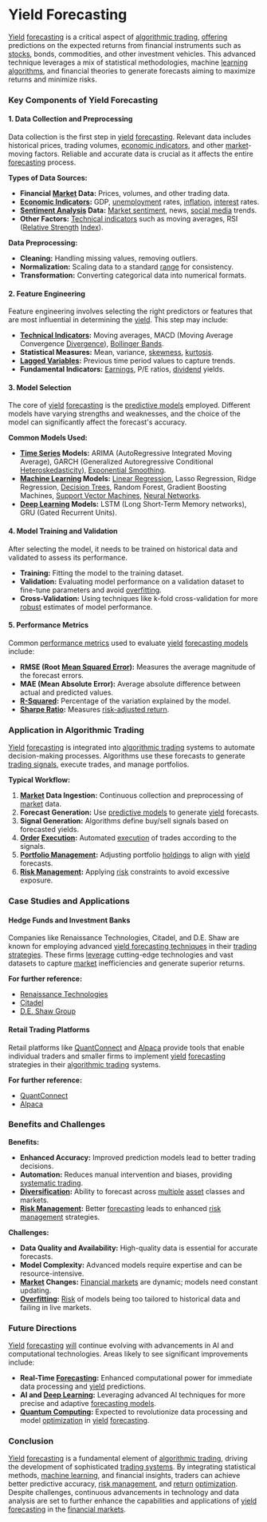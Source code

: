 # Yield Forecasting

[Yield](../y/yield.md) [forecasting](../f/forecasting.md) is a critical aspect of [algorithmic trading](../a/algorithmic_trading.md), [offering](../o/offering.md) predictions on the expected returns from financial instruments such as [stocks](../s/stock.md), bonds, commodities, and other investment vehicles. This advanced technique leverages a mix of statistical methodologies, machine [learning algorithms](../l/learning_algorithms_in_trading.md), and financial theories to generate forecasts aiming to maximize returns and minimize risks.

### Key Components of Yield Forecasting

#### 1. **Data Collection and Preprocessing**
Data collection is the first step in [yield](../y/yield.md) [forecasting](../f/forecasting.md). Relevant data includes historical prices, trading volumes, [economic indicators](../e/economic_indicators.md), and other [market](../m/market.md)-moving factors. Reliable and accurate data is crucial as it affects the entire [forecasting](../f/forecasting.md) process.

**Types of Data Sources:**
- **Financial [Market](../m/market.md) Data:** Prices, volumes, and other trading data.
- **[Economic Indicators](../e/economic_indicators.md):** GDP, [unemployment](../u/unemployment.md) rates, [inflation](../i/inflation.md), [interest](../i/interest.md) rates.
- **[Sentiment Analysis](../s/sentiment_analysis.md) Data:** [Market sentiment](../m/market_sentiment.md), news, [social media](../s/social_media.md) trends.
- **Other Factors:** [Technical indicators](../t/technical_indicators.md) such as moving averages, RSI ([Relative Strength](../r/relative_strength.md) [Index](../i/index_instrument.md)).

**Data Preprocessing:**
- **Cleaning:** Handling missing values, removing outliers.
- **Normalization:** Scaling data to a standard [range](../r/range.md) for consistency.
- **Transformation:** Converting categorical data into numerical formats.

#### 2. **Feature Engineering**
Feature engineering involves selecting the right predictors or features that are most influential in determining the [yield](../y/yield.md). This step may include:
- **[Technical Indicators](../t/technical_indicators.md):** Moving averages, MACD (Moving Average Convergence [Divergence](../d/divergence.md)), [Bollinger Bands](../b/bollinger_bands.md).
- **Statistical Measures:** Mean, variance, [skewness](../s/skewness.md), [kurtosis](../k/kurtosis.md).
- **[Lagged Variables](../l/lagged_variables_in_trading.md):** Previous time period values to capture trends.
- **Fundamental Indicators:** [Earnings](../e/earnings.md), P/E ratios, [dividend](../d/dividend.md) yields.

#### 3. **Model Selection**
The core of [yield](../y/yield.md) [forecasting](../f/forecasting.md) is the [predictive models](../p/predictive_models_in_trading.md) employed. Different models have varying strengths and weaknesses, and the choice of the model can significantly affect the forecast's accuracy.

**Common Models Used:**
- **[Time Series](../t/time_series.md) Models:** ARIMA (AutoRegressive Integrated Moving Average), GARCH (Generalized Autoregressive Conditional [Heteroskedasticity](../h/heteroskedasticity.md)), [Exponential Smoothing](../e/exponential_smoothing.md).
- **[Machine Learning](../m/machine_learning.md) Models:** [Linear Regression](../l/linear_regression.md), Lasso Regression, Ridge Regression, [Decision Trees](../d/decision_trees.md), Random Forest, Gradient Boosting Machines, [Support Vector Machines](../s/support_vector_machines_in_trading.md), [Neural Networks](../n/neural_networks_in_trading.md).
- **[Deep Learning](../d/deep_learning.md) Models:** LSTM (Long Short-Term Memory networks), GRU (Gated Recurrent Units).

#### 4. **Model Training and Validation**
After selecting the model, it needs to be trained on historical data and validated to assess its performance.

- **Training:** Fitting the model to the training dataset.
- **Validation:** Evaluating model performance on a validation dataset to fine-tune parameters and avoid [overfitting](../o/overfitting.md).
- **Cross-Validation:** Using techniques like k-fold cross-validation for more [robust](../r/robust.md) estimates of model performance.

#### 5. **Performance Metrics**
Common [performance metrics](../p/performance_metrics.md) used to evaluate [yield](../y/yield.md) [forecasting models](../f/forecasting_models.md) include:
- **RMSE (Root [Mean Squared Error](../m/mean_squared_error.md)):** Measures the average magnitude of the forecast errors.
- **MAE (Mean Absolute Error):** Average absolute difference between actual and predicted values.
- **[R-Squared](../r/r-squared_in_trading.md):** Percentage of the variation explained by the model.
- **[Sharpe Ratio](../s/sharpe_ratio.md):** Measures [risk-adjusted return](../r/risk-adjusted_return.md).

### Application in Algorithmic Trading

[Yield](../y/yield.md) [forecasting](../f/forecasting.md) is integrated into [algorithmic trading](../a/algorithmic_trading.md) systems to automate decision-making processes. Algorithms use these forecasts to generate [trading signals](../t/trading_signals.md), execute trades, and manage portfolios.

**Typical Workflow:**
1. **[Market](../m/market.md) Data Ingestion:** Continuous collection and preprocessing of [market](../m/market.md) data.
2. **Forecast Generation:** Use [predictive models](../p/predictive_models_in_trading.md) to generate [yield](../y/yield.md) forecasts.
3. **Signal Generation:** Algorithms define buy/sell signals based on forecasted yields.
4. **[Order](../o/order.md) [Execution](../e/execution.md):** Automated [execution](../e/execution.md) of trades according to the signals.
5. **[Portfolio Management](../p/portfolio_management.md):** Adjusting portfolio [holdings](../h/holdings.md) to align with [yield](../y/yield.md) forecasts.
6. **[Risk Management](../r/risk_management.md):** Applying [risk](../r/risk.md) constraints to avoid excessive exposure.

### Case Studies and Applications

#### **Hedge Funds and Investment Banks**
Companies like Renaissance Technologies, Citadel, and D.E. Shaw are known for employing advanced [yield forecasting techniques](../y/yield_forecasting_techniques.md) in their [trading strategies](../t/trading_strategies.md). These firms [leverage](../l/leverage.md) cutting-edge technologies and vast datasets to capture [market](../m/market.md) inefficiencies and generate superior returns.

**For further reference:**
- [Renaissance Technologies](https://www.rentec.com/)
- [Citadel](https://www.citadel.com/)
- [D.E. Shaw Group](https://www.deshaw.com/)

#### **Retail Trading Platforms**
Retail platforms like [QuantConnect](../q/quantconnect.md) and [Alpaca](../a/alpaca.md) provide tools that enable individual traders and smaller firms to implement [yield](../y/yield.md) [forecasting](../f/forecasting.md) strategies in their [algorithmic trading](../a/algorithmic_trading.md) systems.

**For further reference:**
- [QuantConnect](https://www.quantconnect.com/)
- [Alpaca](https://alpaca.markets/)

### Benefits and Challenges

**Benefits:**
- **Enhanced Accuracy:** Improved prediction models lead to better trading decisions.
- **Automation:** Reduces manual intervention and biases, providing [systematic trading](../s/systematic_trading.md).
- **[Diversification](../d/diversification.md):** Ability to forecast across [multiple](../m/multiple.md) [asset](../a/asset.md) classes and markets.
- **[Risk Management](../r/risk_management.md):** Better [forecasting](../f/forecasting.md) leads to enhanced [risk management](../r/risk_management.md) strategies.

**Challenges:**
- **Data Quality and Availability:** High-quality data is essential for accurate forecasts.
- **Model Complexity:** Advanced models require expertise and can be resource-intensive.
- **[Market](../m/market.md) Changes:** [Financial markets](../f/financial_market.md) are dynamic; models need constant updating.
- **[Overfitting](../o/overfitting.md):** [Risk](../r/risk.md) of models being too tailored to historical data and failing in live markets.

### Future Directions

[Yield](../y/yield.md) [forecasting](../f/forecasting.md) [will](../w/will.md) continue evolving with advancements in AI and computational technologies. Areas likely to see significant improvements include:
- **Real-Time [Forecasting](../f/forecasting.md):** Enhanced computational power for immediate data processing and [yield](../y/yield.md) predictions.
- **AI and [Deep Learning](../d/deep_learning.md):** Leveraging advanced AI techniques for more precise and adaptive [forecasting models](../f/forecasting_models.md).
- **[Quantum Computing](../q/quantum_computing_in_trading.md):** Expected to revolutionize data processing and model [optimization](../o/optimization.md) in [yield](../y/yield.md) [forecasting](../f/forecasting.md).

### Conclusion

[Yield](../y/yield.md) [forecasting](../f/forecasting.md) is a fundamental element of [algorithmic trading](../a/algorithmic_trading.md), driving the development of sophisticated [trading systems](../t/trading_systems.md). By integrating statistical methods, [machine learning](../m/machine_learning.md), and financial insights, traders can achieve better predictive accuracy, [risk management](../r/risk_management.md), and [return](../r/return.md) [optimization](../o/optimization.md). Despite challenges, continuous advancements in technology and data analysis are set to further enhance the capabilities and applications of [yield](../y/yield.md) [forecasting](../f/forecasting.md) in the [financial markets](../f/financial_market.md).
